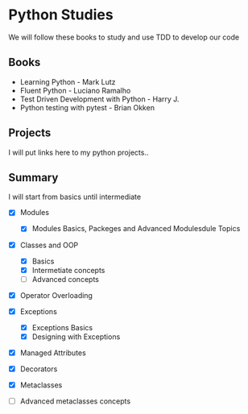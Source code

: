 # Python Studies

We will follow these books to study and use TDD to develop our code

## Books

* Learning Python - Mark Lutz
* Fluent Python - Luciano Ramalho
* Test Driven Development with Python - Harry J.
* Python testing with pytest - Brian Okken

## Projects

I will put links here to my python projects..


## Summary

I will start from basics until intermediate

- [x] Modules
    - [x] Modules Basics, Packeges and Advanced Modulesdule Topics
- [x] Classes and OOP
    - [x] Basics
    - [x] Intermetiate concepts
    - [ ] Advanced concepts
- [x] Operator Overloading
- [x] Exceptions
    - [x] Exceptions Basics
    - [x] Designing with Exceptions
- [x] Managed Attributes
- [x] Decorators
- [x] Metaclasses
- [ ] Advanced metaclasses concepts



